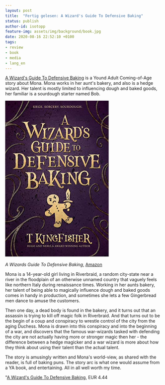 ```yaml
---
layout: post
title:  "Fertig gelesen: A Wizard's Guide To Defensive Baking"
status: publish
author-id: isotopp
feature-img: assets/img/background/book.jpg
date: 2020-08-16 22:52:10 +0100
tags:
- review
- book
- media
- lang_en
---
```

[A Wizard's Guide To Defensive Baking](https://www.amazon.de/Wizards-Guide-Defensive-Baking-English-ebook/dp/B08CJ86Y1W)
is a Yound Adult Coming-of-Age story about Mona. Mona works in her aunt's
bakery, and also is a hedge wizard. Her talent is mostly limited to
influencing dough and baked goods, her familiar is a sourdough starter named
Bob.


[![](/uploads/2020/08/defensive-baking.jpg)](https://www.amazon.de/Wizards-Guide-Defensive-Baking-English-ebook/dp/B08CJ86Y1W)

*A Wizards Guide To Defensive Baking*, [Amazon](https://www.amazon.de/Wizards-Guide-Defensive-Baking-English-ebook/dp/B08CJ86Y1W)

Mona is a 14-year-old girl living in Riverbraid, a random city-state near a
river in the floodplain of an otherwise unnamed country that vaguely feels
like northern Italy during renaissance times. Working in her aunts bakery,
her talent of being able to magically influence dough and baked goods comes
in handy in production, and sometimes she lets a few Gingerbread men dance
to amuse the customers.

Then one day, a dead body is found in the bakery, and it turns out that an
assassin is trying to kill off magic folk in Riverbraid.  And that turns out
to be the begin of a coup and conspiracy to wrestle control of the city from
the aging Duchess. Mona is drawn into this conspiracy and into the beginning
of a war, and discovers that the famous war-wizards tasked with defending
the city are not actually having more or stronger magic then her - the
difference between a hedge magicker and a war wizard is more about how they
think about using their talent than the actual talent.

The story is amusingly written and Mona's world-view, as shared with the
reader, is full of baking puns. The story arc is what one would assume from
a YA book, and entertaining. All in all well worth my time.

"[A Wizard's Guide To Defensive
Baking](https://www.amazon.de/Wizards-Guide-Defensive-Baking-English-ebook/dp/B08CJ86Y1W),
EUR 4.44

